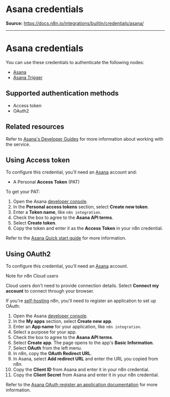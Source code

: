 # Asana credentials

**Source:** https://docs.n8n.io/integrations/builtin/credentials/asana/

---

# Asana credentials

You can use these credentials to authenticate the following nodes:

- [Asana](../../app-nodes/n8n-nodes-base.asana/)
- [Asana Trigger](../../trigger-nodes/n8n-nodes-base.asanatrigger/)

## Supported authentication methods

- Access token
- OAuth2

## Related resources

Refer to [Asana's Developer Guides](https://developers.asana.com/docs/overview) for more information about working with the service.

## Using Access token

To configure this credential, you'll need an [Asana](https://asana.com/) account and:

- A Personal **Access Token** (PAT)

To get your PAT:

1. Open the Asana [developer console](https://app.asana.com/0/my-apps).
2. In the **Personal access tokens** section, select **Create new token**.
3. Enter a **Token name**, like `n8n integration`.
4. Check the box to agree to the **Asana API terms**.
5. Select **Create token**.
6. Copy the token and enter it as the **Access Token** in your n8n credential.

Refer to the [Asana Quick start guide](https://developers.asana.com/docs/quick-start#setup) for more information.

## Using OAuth2

To configure this credential, you'll need an [Asana](https://asana.com/) account.

Note for n8n Cloud users

Cloud users don't need to provide connection details. Select **Connect my account** to connect through your browser.

If you're [self-hosting](../../../../hosting/) n8n, you'll need to register an application to set up OAuth:

1. Open the Asana [developer console](https://app.asana.com/0/my-apps).
2. In the **My apps** section, select **Create new app**.
3. Enter an **App name** for your application, like `n8n integration`.
4. Select a purpose for your app.
5. Check the box to agree to the **Asana API terms**.
6. Select **Create app**. The page opens to the app's **Basic Information**.
7. Select **OAuth** from the left menu.
8. In n8n, copy the **OAuth Redirect URL**.
9. In Asana, select **Add redirect URL** and enter the URL you copied from n8n.
10. Copy the **Client ID** from Asana and enter it in your n8n credential.
11. Copy the **Client Secret** from Asana and enter it in your n8n credential.

Refer to the [Asana OAuth register an application documentation](https://developers.asana.com/docs/oauth#register-an-application) for more information.
